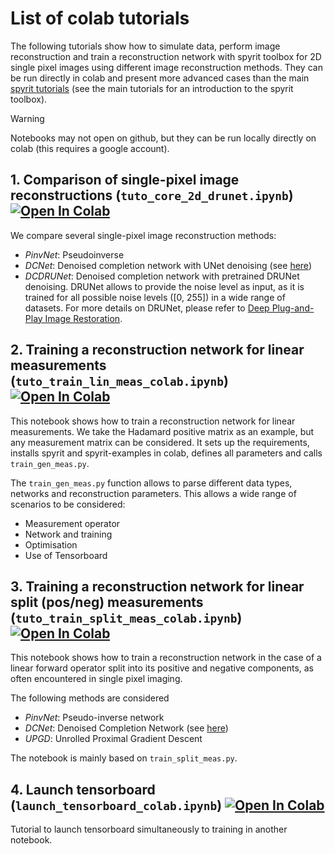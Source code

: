 # List of colab tutorials
The following tutorials show how to simulate data, perform image reconstruction and train a reconstruction network with spyrit toolbox for 2D single pixel images using different image reconstruction methods. They can be run directly in colab and present more advanced cases than the main [spyrit tutorials](https://spyrit.readthedocs.io/en/latest/gallery/index.html) (see the main tutorials for an introduction to the spyrit toolbox).

> [!WARNING]
> Notebooks may not open on github, but they can be run locally directly on colab (this requires a google account).

## 1. Comparison of single-pixel image reconstructions (`tuto_core_2d_drunet.ipynb`) [![Open In Colab](https://colab.research.google.com/assets/colab-badge.svg)](https://colab.research.google.com/github/openspyrit/spyrit-examples/blob/tutorials/tutorial/tuto_core_2d_drunet.ipynb)     

We compare several single-pixel image reconstruction methods: 
- *PinvNet*: Pseudoinverse
- *DCNet*: Denoised completion network with UNet denoising (see [ here](https://doi.org/10.1364/OE.424228))
- *DCDRUNet*: Denoised completion network with pretrained DRUNet denoising. DRUNet allows to provide the noise level as input, as it is trained for all possible noise levels ([0, 255]) in a wide range of datasets. For more details on DRUNet, please refer to [Deep Plug-and-Play Image Restoration](https://github.com/cszn/DPIR). 

## 2. Training a reconstruction network for linear measurements (`tuto_train_lin_meas_colab.ipynb`) [![Open In Colab](https://colab.research.google.com/assets/colab-badge.svg)](https://colab.research.google.com/github/openspyrit/spyrit-examples/blob/tutorials/tutorial/tuto_train_lin_meas_colab.ipynb)

This notebook shows how to train a reconstruction network for linear measurements. We take the Hadamard positive matrix as an example, but any measurement matrix can be considered. It sets up the requirements, installs spyrit and spyrit-examples in colab, defines all parameters and calls `train_gen_meas.py`. 

The `train_gen_meas.py` function allows to parse different data types, networks and reconstruction parameters. This allows a wide range of scenarios to be considered:
- Measurement operator
- Network and training
- Optimisation
- Use of Tensorboard

## 3. Training a reconstruction network for linear split (pos/neg) measurements (`tuto_train_split_meas_colab.ipynb`) [![Open In Colab](https://colab.research.google.com/assets/colab-badge.svg)](https://colab.research.google.com/github/openspyrit/spyrit-examples/blob/tutorials/tutorial/tuto_train_split_meas_colab.ipynb)

This notebook shows how to train a reconstruction network in the case of a linear forward operator split into its positive and negative components, as often encountered in single pixel imaging.

The following methods are considered
- *PinvNet*: Pseudo-inverse network
- *DCNet*: Denoised Completion Network (see [here](https://doi.org/10.1364/OE.424228))
- *UPGD*: Unrolled Proximal Gradient Descent

The notebook is mainly based on `train_split_meas.py`.

## 4. Launch tensorboard (`launch_tensorboard_colab.ipynb`) [![Open In Colab](https://colab.research.google.com/assets/colab-badge.svg)](https://colab.research.google.com/github/openspyrit/spyrit-examples/blob/tutorials/tutorial/launch_tensorboard_colab.ipynb)
Tutorial to launch tensorboard simultaneously to training in another notebook. 

